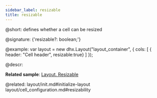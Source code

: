 ```yaml
---
sidebar_label: resizable
title: resizable
---          
```


@short: defines whether a cell can be resized

@signature: {'resizable?: boolean;'}

@example: 
var layout = new dhx.Layout("layout_container", {
    cols: [
      { header: "Cell header", resizable:true}
    ]
});



@descr: 

**Related sample**: [Layout. Resizable](https://snippet.dhtmlx.com/k2fj4nm0)

@related: layout/init.md#initialize-layout
layout/cell_configuration.md#resizability
